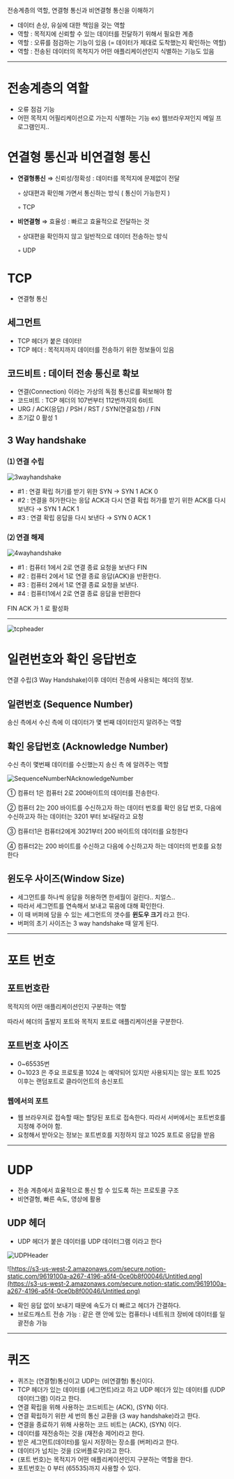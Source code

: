 전송계층의 역할, 연결형 통신과 비연결형 통신을 이해하기 

- 데이터 손상, 유실에 대한 책임을 갖는 역할
- 역할 : 목적지에 신뢰할 수 있는 데이터를 전달하기 위해서 필요한 계층
- 역할 : 오류를 점검하는 기능이 있음 (= 데이터가 제대로 도착했는지 확인하는 역할)
- 역할 : 전송된 데이터의 목적지가 어떤 애플리케이션인지 식별하는 기능도 있음

---

# 전송계층의 역할

- 오류 점검 기능
- 어떤 목적지 어필리케이션으로 가는지 식별하는 기능
ex) 웹브라우져인지 메일 프로그램인지..

# 연결형 통신과 비연결형 통신

- **연결형통신** ⇒ 신뢰성/정확성 : 데이터를 목적지에 문제없이 전달

    ◦ 상대편과 확인해 가면서 통신하는 방식 ( 통신이 가능한지 )

    ◦ TCP

- **비연결형** ⇒ 효율성 : 빠르고 효율적으로 전달하는 것

    ◦ 상대편을 확인하지 않고 일반적으로 데이터 전송하는 방식 

    ◦ UDP 

# TCP

- 연결형 통신

## 세그먼트

- TCP 헤더가 붙은 데이터!
- TCP 헤더 : 목적지까지 데이터를 전송하기 위한 정보들이 있음

## 코드비트 : 데이터 전송 통신로 확보

- 연결(Connection) 이라는 가상의 독점 통신로를 확보해야 함
- 코드비트 : TCP 헤더의 107번부터 112번까지의 6비트
- URG / ACK(응답) / PSH / RST / SYN(연결요청) / FIN
- 초기값 0 활성 1

## 3 Way handshake

### ⑴ 연결 수립

![3wayhandshake](https://github.com/WooYeonSeo/TIL/blob/master/TIL/doc/Network/Images/3wayhandshake.png)

- #1 : 연결 확립 허기를 받기 위한 SYN → SYN 1 ACK 0
- #2 : 연결을 허가한다는 응답 ACK과 다시 연결 확립 허가를 받기 위한 ACK를 다시 보낸다 → SYN 1 ACK 1
- #3 : 연결 확립 응답을 다시 보낸다 → SYN 0 ACK 1

### ⑵ 연결 해제

![4wayhandshake](https://github.com/WooYeonSeo/TIL/blob/master/TIL/doc/Network/Images/4wayhandshake.png)

- #1 : 컴퓨터 1에서 2로 연결 종료 요청을 보낸다 FIN
- #2 : 컴퓨터 2에서 1로 연결 종료 응답(ACK)을 반환한다.
- #3 : 컴퓨터 2에서 1로 연결 종료 요청을 보낸다.
- #4 : 컴퓨터1에서 2로 연결 종료 응답을 반환한다

FIN ACK 가 1 로 활성화

---

![tcpheader](https://github.com/WooYeonSeo/TIL/blob/master/TIL/doc/Network/Images/tcpheader.png)

# 일련번호와 확인 응답번호

연결 수립(3 Way Handshake)이후 데이터 전송에 사용되는 헤더의 정보.

## 일련번호 (Sequence Number)

송신 측에서 수신 측에 이 데이터가 몇 번째 데이터인지 알려주는 역할

## 확인 응답번호 (Acknowledge Number)

수신 측이 몇번째 데이터를 수신했는지 송신 측 에 알려주는 역할 


![SequenceNumberNAcknowledgeNumber](https://github.com/WooYeonSeo/TIL/blob/master/TIL/doc/Network/Images/SequenceNumber.png)

① 컴퓨터 1은 컴퓨터 2로 200바이트의 데이터를 전송한다.

② 컴퓨터 2는 200 바이트를 수신하고자 하는 데이터 번호를 확인 응답 번호, 다음에 수신하고자 하는 데이터는 3201 부터 보내달라고 요청

③ 컴퓨터1은 컴퓨터2에게 3021부터 200 바이트의 데이터를 요청한다

④ 컴퓨터2는 200 바이트를 수신하고 다음에 수신하고자 하는 데이터의 번호를 요청한다

## 윈도우 사이즈(Window Size)

- 세그먼트를 하나씩 응답을 허용하면 한세월이 걸린다.. 치얼스..
- 따라서 세그먼트를 연속해서 보내고 묶음에 대해 확인한다.
- 이 때 버퍼에 담을 수 있는 세그먼트의 갯수를 **윈도우 크기** 라고 한다.
- 버퍼의 초기 사이즈는 3 way handshake 때 알게 된다.

---

# 포트 번호

## 포트번호란

목적지의 어떤 애플리케이션인지 구분하는 역할 

따라서 헤더의 출발지 포트와 목적지 포트로 애플리케이션을 구분한다. 

## 포트번호 사이즈

- 0~65535번
- 0~1023 은 주요 프로토콜 
1024 는 예약되어 있지만 사용되지는 않는 포트
1025 이후는 랜덤포트로 클라이언트의 송신포트

### 웹에서의 포트

- 웹 브라우저로 접속할 때는 할당된 포트로 접속한다. 따라서 서버에서는 포트번호를 지정해 주어야 함.
- 요청해서 받아오는 정보는 포트번호를 지정하지 않고 1025 포트로 응답을 받음

---

# UDP

- 전송 계층에서 효율적으로 통신 할 수 있도록 하는 프로토콜 구조
- 비연결형, 빠른 속도, 영상에 활용

## UDP 헤더

- UDP 헤더가 붙은 데이터를 UDP 데이터그램 이라고 한다

![UDPHeader](https://github.com/WooYeonSeo/TIL/blob/master/TIL/doc/Network/Images/UDPHeader.png)

![https://s3-us-west-2.amazonaws.com/secure.notion-static.com/9619100a-a267-4196-a5f4-0ce0b8f00046/Untitled.png](https://s3-us-west-2.amazonaws.com/secure.notion-static.com/9619100a-a267-4196-a5f4-0ce0b8f00046/Untitled.png)

- 확인 응답 없이 보내기 때문에 속도가 더 빠르고 헤더가 간결하다.
- 브로드캐스트 전송 가능 : 같은 랜 안에 있는 컴퓨터나 네트워크 장비에 데이터를 일괄전송 가능

---

# 퀴즈

- 퀴즈는 (연결형)통신이고 UDP는 (비연결형) 통신이다.
- TCP 헤더가 있는 데이터를 (세그먼트)라고 하고 UDP 헤더가 있는 데이터를 (UDP 데이터그램) 이라고 한다.
- 연결 확립을 위해 사용하는 코드비트는 (ACK), (SYN) 이다.
- 연결 확립하기 위한 세 번의 통신 교환을 (3 way handshake)라고 한다.
- 연결을 종료하기 위해 사용하는 코드 비트는  (ACK), (SYN) 이다.
- 데이터를 재전송하는 것을 (재전송 제어)라고 한다.
- 받은 세그먼트(데이터)를 일시 저장하는 장소를 (버퍼)라고 한다.
- 데이터가 넘치는 것을 (오버플로우)라고 한다.
- (포트 번호)는 목적지가 어떤 애플리케이션인지 구분하는 역할을 한다.
- 포트번호는 0 부터 (65535)까지 사용할 수 있다.
